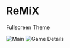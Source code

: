 # ReMiX
Fullscreen Theme

![Main](https://github.com/zeroantix/ReMiX/assets/97025763/eac8e37c-30d7-412b-80df-9190f433a98c)
![Game Details](https://github.com/zeroantix/ReMiX/assets/97025763/e0dc45a6-2d30-4e67-8e41-fc4cc1b245e2)

